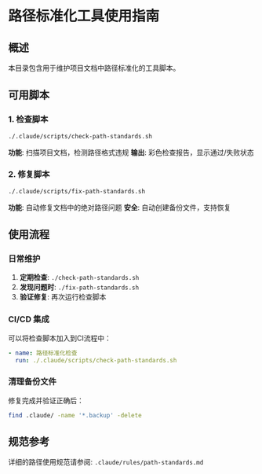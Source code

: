 # 路径标准化工具使用指南

## 概述
本目录包含用于维护项目文档中路径标准化的工具脚本。

## 可用脚本

### 1. 检查脚本
```bash
./.claude/scripts/check-path-standards.sh
```
**功能**: 扫描项目文档，检测路径格式违规
**输出**: 彩色检查报告，显示通过/失败状态

### 2. 修复脚本  
```bash
./.claude/scripts/fix-path-standards.sh
```
**功能**: 自动修复文档中的绝对路径问题
**安全**: 自动创建备份文件，支持恢复

## 使用流程

### 日常维护
1. **定期检查**: `./check-path-standards.sh`
2. **发现问题时**: `./fix-path-standards.sh`  
3. **验证修复**: 再次运行检查脚本

### CI/CD 集成
可以将检查脚本加入到CI流程中：
```yaml
- name: 路径标准化检查
  run: ./.claude/scripts/check-path-standards.sh
```

### 清理备份文件
修复完成并验证正确后：
```bash
find .claude/ -name '*.backup' -delete
```

## 规范参考
详细的路径使用规范请参阅: `.claude/rules/path-standards.md`